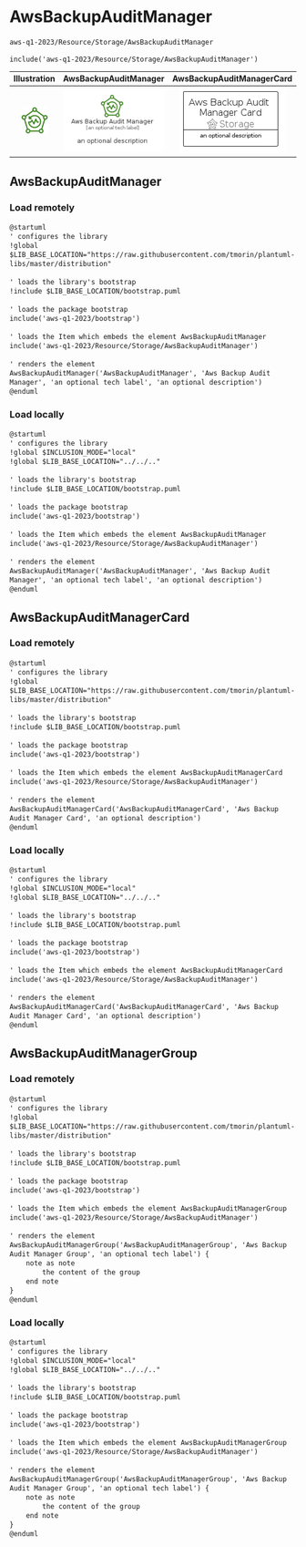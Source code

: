 # AwsBackupAuditManager


```text
aws-q1-2023/Resource/Storage/AwsBackupAuditManager
```

```text
include('aws-q1-2023/Resource/Storage/AwsBackupAuditManager')
```



| Illustration | AwsBackupAuditManager | AwsBackupAuditManagerCard | AwsBackupAuditManagerGroup |
| :---: | :---: | :---: | :---: |
| ![illustration for Illustration](../../../aws-q1-2023/Resource/Storage/AwsBackupAuditManager.png) | ![illustration for AwsBackupAuditManager](../../../aws-q1-2023/Resource/Storage/AwsBackupAuditManager.Local.png) | ![illustration for AwsBackupAuditManagerCard](../../../aws-q1-2023/Resource/Storage/AwsBackupAuditManagerCard.Local.png) | ![illustration for AwsBackupAuditManagerGroup](../../../aws-q1-2023/Resource/Storage/AwsBackupAuditManagerGroup.Local.png) |




## AwsBackupAuditManager

### Load remotely
```plantuml
@startuml
' configures the library
!global $LIB_BASE_LOCATION="https://raw.githubusercontent.com/tmorin/plantuml-libs/master/distribution"

' loads the library's bootstrap
!include $LIB_BASE_LOCATION/bootstrap.puml

' loads the package bootstrap
include('aws-q1-2023/bootstrap')

' loads the Item which embeds the element AwsBackupAuditManager
include('aws-q1-2023/Resource/Storage/AwsBackupAuditManager')

' renders the element
AwsBackupAuditManager('AwsBackupAuditManager', 'Aws Backup Audit Manager', 'an optional tech label', 'an optional description')
@enduml
```

### Load locally
```plantuml
@startuml
' configures the library
!global $INCLUSION_MODE="local"
!global $LIB_BASE_LOCATION="../../.."

' loads the library's bootstrap
!include $LIB_BASE_LOCATION/bootstrap.puml

' loads the package bootstrap
include('aws-q1-2023/bootstrap')

' loads the Item which embeds the element AwsBackupAuditManager
include('aws-q1-2023/Resource/Storage/AwsBackupAuditManager')

' renders the element
AwsBackupAuditManager('AwsBackupAuditManager', 'Aws Backup Audit Manager', 'an optional tech label', 'an optional description')
@enduml
```

## AwsBackupAuditManagerCard

### Load remotely
```plantuml
@startuml
' configures the library
!global $LIB_BASE_LOCATION="https://raw.githubusercontent.com/tmorin/plantuml-libs/master/distribution"

' loads the library's bootstrap
!include $LIB_BASE_LOCATION/bootstrap.puml

' loads the package bootstrap
include('aws-q1-2023/bootstrap')

' loads the Item which embeds the element AwsBackupAuditManagerCard
include('aws-q1-2023/Resource/Storage/AwsBackupAuditManager')

' renders the element
AwsBackupAuditManagerCard('AwsBackupAuditManagerCard', 'Aws Backup Audit Manager Card', 'an optional description')
@enduml
```

### Load locally
```plantuml
@startuml
' configures the library
!global $INCLUSION_MODE="local"
!global $LIB_BASE_LOCATION="../../.."

' loads the library's bootstrap
!include $LIB_BASE_LOCATION/bootstrap.puml

' loads the package bootstrap
include('aws-q1-2023/bootstrap')

' loads the Item which embeds the element AwsBackupAuditManagerCard
include('aws-q1-2023/Resource/Storage/AwsBackupAuditManager')

' renders the element
AwsBackupAuditManagerCard('AwsBackupAuditManagerCard', 'Aws Backup Audit Manager Card', 'an optional description')
@enduml
```

## AwsBackupAuditManagerGroup

### Load remotely
```plantuml
@startuml
' configures the library
!global $LIB_BASE_LOCATION="https://raw.githubusercontent.com/tmorin/plantuml-libs/master/distribution"

' loads the library's bootstrap
!include $LIB_BASE_LOCATION/bootstrap.puml

' loads the package bootstrap
include('aws-q1-2023/bootstrap')

' loads the Item which embeds the element AwsBackupAuditManagerGroup
include('aws-q1-2023/Resource/Storage/AwsBackupAuditManager')

' renders the element
AwsBackupAuditManagerGroup('AwsBackupAuditManagerGroup', 'Aws Backup Audit Manager Group', 'an optional tech label') {
    note as note
        the content of the group
    end note
}
@enduml
```

### Load locally
```plantuml
@startuml
' configures the library
!global $INCLUSION_MODE="local"
!global $LIB_BASE_LOCATION="../../.."

' loads the library's bootstrap
!include $LIB_BASE_LOCATION/bootstrap.puml

' loads the package bootstrap
include('aws-q1-2023/bootstrap')

' loads the Item which embeds the element AwsBackupAuditManagerGroup
include('aws-q1-2023/Resource/Storage/AwsBackupAuditManager')

' renders the element
AwsBackupAuditManagerGroup('AwsBackupAuditManagerGroup', 'Aws Backup Audit Manager Group', 'an optional tech label') {
    note as note
        the content of the group
    end note
}
@enduml
```

